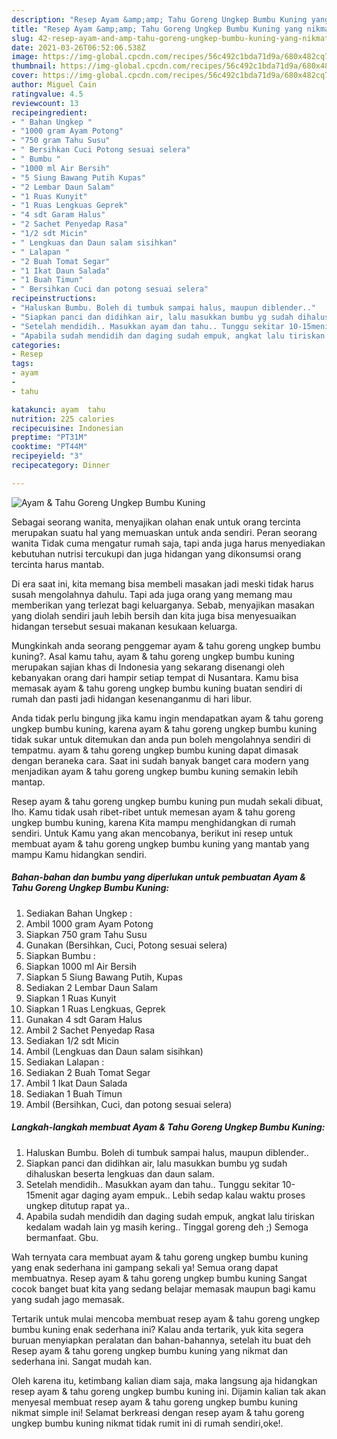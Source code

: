 ```yaml
---
description: "Resep Ayam &amp;amp; Tahu Goreng Ungkep Bumbu Kuning yang nikmat Untuk Jualan"
title: "Resep Ayam &amp;amp; Tahu Goreng Ungkep Bumbu Kuning yang nikmat Untuk Jualan"
slug: 42-resep-ayam-and-amp-tahu-goreng-ungkep-bumbu-kuning-yang-nikmat-untuk-jualan
date: 2021-03-26T06:52:06.538Z
image: https://img-global.cpcdn.com/recipes/56c492c1bda71d9a/680x482cq70/ayam-tahu-goreng-ungkep-bumbu-kuning-foto-resep-utama.jpg
thumbnail: https://img-global.cpcdn.com/recipes/56c492c1bda71d9a/680x482cq70/ayam-tahu-goreng-ungkep-bumbu-kuning-foto-resep-utama.jpg
cover: https://img-global.cpcdn.com/recipes/56c492c1bda71d9a/680x482cq70/ayam-tahu-goreng-ungkep-bumbu-kuning-foto-resep-utama.jpg
author: Miguel Cain
ratingvalue: 4.5
reviewcount: 13
recipeingredient:
- " Bahan Ungkep "
- "1000 gram Ayam Potong"
- "750 gram Tahu Susu"
- " Bersihkan Cuci Potong sesuai selera"
- " Bumbu "
- "1000 ml Air Bersih"
- "5 Siung Bawang Putih Kupas"
- "2 Lembar Daun Salam"
- "1 Ruas Kunyit"
- "1 Ruas Lengkuas Geprek"
- "4 sdt Garam Halus"
- "2 Sachet Penyedap Rasa"
- "1/2 sdt Micin"
- " Lengkuas dan Daun salam sisihkan"
- " Lalapan "
- "2 Buah Tomat Segar"
- "1 Ikat Daun Salada"
- "1 Buah Timun"
- " Bersihkan Cuci dan potong sesuai selera"
recipeinstructions:
- "Haluskan Bumbu. Boleh di tumbuk sampai halus, maupun diblender.."
- "Siapkan panci dan didihkan air, lalu masukkan bumbu yg sudah dihaluskan beserta lengkuas dan daun salam."
- "Setelah mendidih.. Masukkan ayam dan tahu.. Tunggu sekitar 10-15menit agar daging ayam empuk.. Lebih sedap kalau waktu proses ungkep ditutup rapat ya.."
- "Apabila sudah mendidih dan daging sudah empuk, angkat lalu tiriskan kedalam wadah lain yg masih kering.. Tinggal goreng deh ;) Semoga bermanfaat. Gbu."
categories:
- Resep
tags:
- ayam
- 
- tahu

katakunci: ayam  tahu 
nutrition: 225 calories
recipecuisine: Indonesian
preptime: "PT31M"
cooktime: "PT44M"
recipeyield: "3"
recipecategory: Dinner

---
```



![Ayam &amp; Tahu Goreng Ungkep Bumbu Kuning](https://img-global.cpcdn.com/recipes/56c492c1bda71d9a/680x482cq70/ayam-tahu-goreng-ungkep-bumbu-kuning-foto-resep-utama.jpg)

Sebagai seorang wanita, menyajikan olahan enak untuk orang tercinta merupakan suatu hal yang memuaskan untuk anda sendiri. Peran seorang  wanita Tidak cuma mengatur rumah saja, tapi anda juga harus menyediakan kebutuhan nutrisi tercukupi dan juga hidangan yang dikonsumsi orang tercinta harus mantab.

Di era  saat ini, kita memang bisa membeli masakan jadi meski tidak harus susah mengolahnya dahulu. Tapi ada juga orang yang memang mau memberikan yang terlezat bagi keluarganya. Sebab, menyajikan masakan yang diolah sendiri jauh lebih bersih dan kita juga bisa menyesuaikan hidangan tersebut sesuai makanan kesukaan keluarga. 



Mungkinkah anda seorang penggemar ayam &amp; tahu goreng ungkep bumbu kuning?. Asal kamu tahu, ayam &amp; tahu goreng ungkep bumbu kuning merupakan sajian khas di Indonesia yang sekarang disenangi oleh kebanyakan orang dari hampir setiap tempat di Nusantara. Kamu bisa memasak ayam &amp; tahu goreng ungkep bumbu kuning buatan sendiri di rumah dan pasti jadi hidangan kesenanganmu di hari libur.

Anda tidak perlu bingung jika kamu ingin mendapatkan ayam &amp; tahu goreng ungkep bumbu kuning, karena ayam &amp; tahu goreng ungkep bumbu kuning tidak sukar untuk ditemukan dan anda pun boleh mengolahnya sendiri di tempatmu. ayam &amp; tahu goreng ungkep bumbu kuning dapat dimasak dengan beraneka cara. Saat ini sudah banyak banget cara modern yang menjadikan ayam &amp; tahu goreng ungkep bumbu kuning semakin lebih mantap.

Resep ayam &amp; tahu goreng ungkep bumbu kuning pun mudah sekali dibuat, lho. Kamu tidak usah ribet-ribet untuk memesan ayam &amp; tahu goreng ungkep bumbu kuning, karena Kita mampu menghidangkan di rumah sendiri. Untuk Kamu yang akan mencobanya, berikut ini resep untuk membuat ayam &amp; tahu goreng ungkep bumbu kuning yang mantab yang mampu Kamu hidangkan sendiri.

<!--inarticleads1-->

##### Bahan-bahan dan bumbu yang diperlukan untuk pembuatan Ayam &amp; Tahu Goreng Ungkep Bumbu Kuning:

1. Sediakan  Bahan Ungkep :
1. Ambil 1000 gram Ayam Potong
1. Siapkan 750 gram Tahu Susu
1. Gunakan  (Bersihkan, Cuci, Potong sesuai selera)
1. Siapkan  Bumbu :
1. Siapkan 1000 ml Air Bersih
1. Siapkan 5 Siung Bawang Putih, Kupas
1. Sediakan 2 Lembar Daun Salam
1. Siapkan 1 Ruas Kunyit
1. Siapkan 1 Ruas Lengkuas, Geprek
1. Gunakan 4 sdt Garam Halus
1. Ambil 2 Sachet Penyedap Rasa
1. Sediakan 1/2 sdt Micin
1. Ambil  (Lengkuas dan Daun salam sisihkan)
1. Sediakan  Lalapan :
1. Sediakan 2 Buah Tomat Segar
1. Ambil 1 Ikat Daun Salada
1. Sediakan 1 Buah Timun
1. Ambil  (Bersihkan, Cuci, dan potong sesuai selera)




<!--inarticleads2-->

##### Langkah-langkah membuat Ayam &amp; Tahu Goreng Ungkep Bumbu Kuning:

1. Haluskan Bumbu. Boleh di tumbuk sampai halus, maupun diblender..
1. Siapkan panci dan didihkan air, lalu masukkan bumbu yg sudah dihaluskan beserta lengkuas dan daun salam.
1. Setelah mendidih.. Masukkan ayam dan tahu.. Tunggu sekitar 10-15menit agar daging ayam empuk.. Lebih sedap kalau waktu proses ungkep ditutup rapat ya..
1. Apabila sudah mendidih dan daging sudah empuk, angkat lalu tiriskan kedalam wadah lain yg masih kering.. Tinggal goreng deh ;) Semoga bermanfaat. Gbu.




Wah ternyata cara membuat ayam &amp; tahu goreng ungkep bumbu kuning yang enak sederhana ini gampang sekali ya! Semua orang dapat membuatnya. Resep ayam &amp; tahu goreng ungkep bumbu kuning Sangat cocok banget buat kita yang sedang belajar memasak maupun bagi kamu yang sudah jago memasak.

Tertarik untuk mulai mencoba membuat resep ayam &amp; tahu goreng ungkep bumbu kuning enak sederhana ini? Kalau anda tertarik, yuk kita segera buruan menyiapkan peralatan dan bahan-bahannya, setelah itu buat deh Resep ayam &amp; tahu goreng ungkep bumbu kuning yang nikmat dan sederhana ini. Sangat mudah kan. 

Oleh karena itu, ketimbang kalian diam saja, maka langsung aja hidangkan resep ayam &amp; tahu goreng ungkep bumbu kuning ini. Dijamin kalian tak akan menyesal membuat resep ayam &amp; tahu goreng ungkep bumbu kuning nikmat simple ini! Selamat berkreasi dengan resep ayam &amp; tahu goreng ungkep bumbu kuning nikmat tidak rumit ini di rumah sendiri,oke!.

